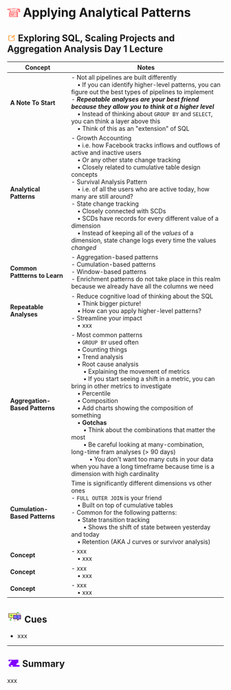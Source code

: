 # <img src="../books.svg" alt="Stack of red books with a graduation cap on top, symbolizing education and achievement, set against a plain background" width="30" height="20" /> Applying Analytical Patterns

## <img src="../notes.svg" alt="Orange pencil lying diagonally on a white sheet of paper, representing note taking and documentation, with a clean and organized appearance" width="20" height="15" /> Exploring SQL, Scaling Projects and Aggregation Analysis Day 1 Lecture

| Concept                | Notes            |
|---------------------|------------------|
| **A Note To Start**  | - Not all pipelines are built differently <br> &emsp;• If you can identify higher-level patterns, you can figure out the best types of pipelines to implement <br>- ***Repeatable analyses are your best friend because they allow you to think at a higher level***<br> &emsp;• Instead of thinking about `GROUP BY` and `SELECT`, you can think a layer above this <br> &emsp;• Think of this as an "extension" of SQL |
| **Analytical Patterns**  | - Growth Accounting <br> &emsp;• i.e. how Facebook tracks inflows and outflows of active and inactive users<br> &emsp;• Or any other state change tracking <br> &emsp;• Closely related to cumulative table design concepts <br>- Survival Analysis Pattern <br> &emsp;• i.e. of all the users who are active today, how many are still around? <br>- State change tracking <br> &emsp;• Closely connected with SCDs <br> &emsp;• SCDs have records for every different value of a dimension <br> &emsp;• Instead of keeping all of the *values* of a dimension, state change logs every time the values *changed* |
| **Common Pattterns to Learn**  | - Aggregation-based patterns<br>- Cumulation-based patterns <br>- Window-based patterns <br>- Enrichment patterns do not take place in this realm because we already have all the columns we need |
| **Repeatable Analyses**  | - Reduce cognitive load of thinking about the SQL <br> &emsp;• Think bigger picture! <br> &emsp;• How can you apply higher-level patterns?<br>- Streamline your impact <br> &emsp;• xxx |
| **Aggregation-Based Patterns**  | - Most common patterns <br> &emsp;• `GROUP BY` used often<br> &emsp;• Counting things<br> &emsp;• Trend analysis <br> &emsp;• Root cause analysis<br> &emsp;&emsp;• Explaining the movement of metrics<br> &emsp;&emsp;• If you start seeing a shift in a metric, you can bring in other metrics to investigate<br> &emsp;• Percentile <br> &emsp;• Composition <br> &emsp;• Add charts showing the composition of something <br> &emsp;• **Gotchas**<br> &emsp;&emsp;• Think about the combinations that matter the most <br> &emsp;&emsp;• Be careful looking at many-combination, long-time fram analyses (> 90 days)<br> &emsp;&emsp;&emsp;• You don't want too many cuts in your data when you have a long timeframe because time is a dimension with high cardinality |
| **Cumulation-Based Patterns**  | Time is significantly different dimensions vs other ones <br>- `FULL OUTER JOIN` is your friend <br> &emsp;• Built on top of cumulative tables<br>- Common for the following patterns:  <br> &emsp;•  State transition tracking<br> &emsp;&emsp;• Shows the shift of state between yesterday and today <br> &emsp;• Retention (AKA J curves or survivor analysis)  |
| **Concept**  | - xxx <br> &emsp;• xxx |
| **Concept**  | - xxx <br> &emsp;• xxx |
| **Concept**  | - xxx <br> &emsp;• xxx |

## <img src="../question-and-answer.svg" alt="Two speech bubbles, one with a large letter Q and the other with a large letter A, representing a question and answer exchange in a friendly and approachable style" width="35" height="28" /> Cues

- xxx

---

## <img src="../summary.svg" alt="Rolled parchment scroll with visible lines, symbolizing a summary or conclusion, placed on a neutral background" width="30" height="18" /> Summary

xxx
